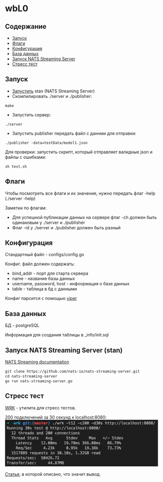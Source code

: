 # wbL0

## Содержание
* [Запуск](#run)
* [Флаги](#flags)
* [Конфигурация](#configuration)
* [База данных](#)
* [Запуск NATS Streaming Server](#start_stan)
* [Стресс тест](#Stress_test)

## Запуск
<a name="run"></a>

* [Запустить](#start_stan) stan (NATS Streaming Server)
* Скомпилировать ./server и ./publisher:
```
make
```
* Запустить сервер:
```
./server
```
* Запустить publisher передать файл с даннми для отправки:
```
./publisher -data=testData/model1.json
```
Для проверки: запустить скрипт, который отправляет валидные json и файлы с ошибками:
```
sh test.sh
```

## Флаги
<a name="flags"></a>
Чтобы посмотреть все флаги и их значения, нужно передать флаг -help (./server -help)

Заметки по флагам:
* Для успешной публикации данных на сервере флаг -ch должен быть одинаковым у ./server и ./publisher
* Флаг -id у ./server и ./publisher должен быть разный

## Конфигурация
<a name="configuration"></a>

Стандартный файл - configs/config.go

Конфиг. файл должен содержать:
* bind_addr - порт для старта сервера
* name - название базы данных
* username, password, host - инфоормация о базе данных
* table - таблица в бд с данными

Конфиг парсится с помощью [viper](https://github.com/spf13/viper)

## База данных
БД - postgreSQL

Информация для создания таблицы в _info/init.sql


## Запуск NATS Streaming Server (stan)
<a name="start_stan"></a>
[NATS Streaming documentation](https://docs.nats.io/legacy/stan/changes/run)

```
git clone https://github.com/nats-io/nats-streaming-server.git
cd nats-streaming-server
go run nats-streaming-server.go
```

## Стресс тест
<a name="Stress_test"></a>

[WRK](https://github.com/wg/wrk) - утилита для стресс тестов.

200 подключений за 30 секунд к localhost:8080:
![wrk](_info/wrk.png)

[Статья](https://russianblogs.com/article/91881608365/), в которой описано, что значит вывод.
